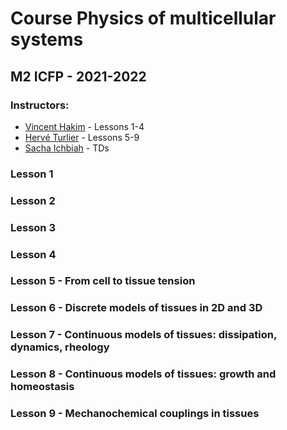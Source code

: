 # Course Physics of multicellular systems
## M2 ICFP - 2021-2022
### Instructors: 
- [Vincent Hakim](vincent.hakim@ens.fr) - Lessons 1-4
- [Hervé Turlier](herve.turlier@college-de-france.fr) - Lessons 5-9
- [Sacha Ichbiah](sacha.ichbiah@college-de-france.fr) - TDs


### Lesson 1

### Lesson 2

### Lesson 3

### Lesson 4

### Lesson 5 - From cell to tissue tension

### Lesson 6 - Discrete models of tissues in 2D and 3D

### Lesson 7 - Continuous models of tissues: dissipation, dynamics, rheology

### Lesson 8 - Continuous models of tissues: growth and homeostasis

### Lesson 9 - Mechanochemical couplings in tissues
